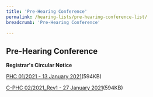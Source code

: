 ```yaml
---
title: 'Pre-Hearing Conference'
permalink: /hearing-lists/pre-hearing-conference-list/
breadcrumb: 'Pre-Hearing Conference'

---
```



Pre-Hearing Conference
---

**Registrar's Circular Notice**

[PHC 01/2021 - 13 January 2021](/files/Phc012021-13Jan2021.pdf)(594KB)

[C-PHC 02/2021_Rev1 - 27 January 2021](/files/C-Phc022021_Rev1-27Jan2021.pdf)(594KB)


